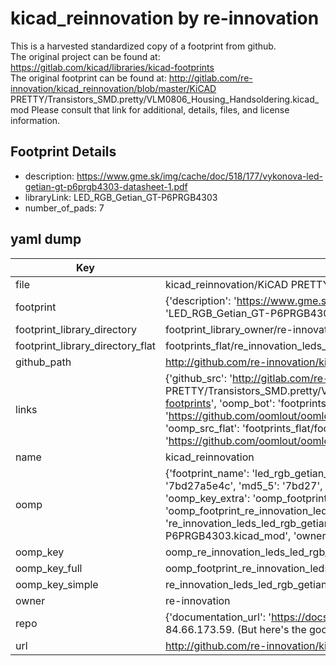 # kicad_reinnovation by re-innovation  
This is a harvested standardized copy of a footprint from github.  
The original project can be found at:  
https://gitlab.com/kicad/libraries/kicad-footprints  
The original footprint can be found at:
http://gitlab.com/re-innovation/kicad_reinnovation/blob/master/KiCAD PRETTY/Transistors_SMD.pretty/VLM0806_Housing_Handsoldering.kicad_mod
Please consult that link for additional, details, files, and license information.  
## Footprint Details
* description: https://www.gme.sk/img/cache/doc/518/177/vykonova-led-getian-gt-p6prgb4303-datasheet-1.pdf  
* libraryLink: LED_RGB_Getian_GT-P6PRGB4303  
* number_of_pads: 7  
## yaml dump  
| Key | Value |  
| --- | --- |  
| file | kicad_reinnovation/KiCAD PRETTY/LEDs.pretty/LED_RGB_Getian_GT-P6PRGB4303.kicad_mod |  
| footprint | {'description': 'https://www.gme.sk/img/cache/doc/518/177/vykonova-led-getian-gt-p6prgb4303-datasheet-1.pdf', 'libraryLink': 'LED_RGB_Getian_GT-P6PRGB4303', 'number_of_pads': 7} |  
| footprint_library_directory | footprint_library_owner/re-innovation_kicad_reinnovation |  
| footprint_library_directory_flat | footprints_flat/re_innovation_leds_led_rgb_getian_gt_p6prgb4303/working |  
| github_path | http://github.com/re-innovation/kicad_reinnovation/blob/master/KiCAD PRETTY/LEDs.pretty/LED_RGB_Getian_GT-P6PRGB4303.kicad_mod |  
| links | {'github_src': 'http://gitlab.com/re-innovation/kicad_reinnovation/blob/master/KiCAD PRETTY/Transistors_SMD.pretty/VLM0806_Housing_Handsoldering.kicad_mod', 'github_src_repo': 'https://gitlab.com/kicad/libraries/kicad-footprints', 'oomp_bot': 'footprints/re_innovation_leds_led_rgb_getian_gt_p6prgb4303/working', 'oomp_bot_github': 'https://github.com/oomlout/oomlout_oomp_footprint_bot/tree/main/footprints/re_innovation_leds_led_rgb_getian_gt_p6prgb4303/working', 'oomp_src_flat': 'footprints_flat/footprints_flat/re_innovation_leds_led_rgb_getian_gt_p6prgb4303/working', 'oomp_src_flat_github': 'https://github.com/oomlout/oomlout_oomp_footprint_src/tree/main/footprints_flat/re_innovation_leds_led_rgb_getian_gt_p6prgb4303/working'} |  
| name | kicad_reinnovation |  
| oomp | {'footprint_name': 'led_rgb_getian_gt_p6prgb4303', 'library_name': 'leds', 'md5': '7bd27a5e4cf2294c8c1ec3fde9e95e96', 'md5_10': '7bd27a5e4c', 'md5_5': '7bd27', 'md5_6': '7bd27a', 'oomp_key': 'oomp_re_innovation_leds_led_rgb_getian_gt_p6prgb4303', 'oomp_key_extra': 'oomp_footprint_re_innovation_leds_led_rgb_getian_gt_p6prgb4303', 'oomp_key_full': 'oomp_footprint_re_innovation_leds_led_rgb_getian_gt_p6prgb4303_7bd27a', 'oomp_key_simple': 're_innovation_leds_led_rgb_getian_gt_p6prgb4303', 'original_filename': 'kicad_reinnovation/KiCAD PRETTY/LEDs.pretty/LED_RGB_Getian_GT-P6PRGB4303.kicad_mod', 'owner_name': 're_innovation'} |  
| oomp_key | oomp_re_innovation_leds_led_rgb_getian_gt_p6prgb4303 |  
| oomp_key_full | oomp_footprint_re_innovation_leds_led_rgb_getian_gt_p6prgb4303 |  
| oomp_key_simple | re_innovation_leds_led_rgb_getian_gt_p6prgb4303 |  
| owner | re-innovation |  
| repo | {'documentation_url': 'https://docs.github.com/rest/overview/resources-in-the-rest-api#rate-limiting', 'message': "API rate limit exceeded for 84.66.173.59. (But here's the good news: Authenticated requests get a higher rate limit. Check out the documentation for more details.)"} |  
| url | http://github.com/re-innovation/kicad_reinnovation |  

